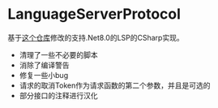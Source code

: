 # LanguageServerProtocol
基于[这个仓库](https://github.com/matarillo/LanguageServerProtocol)修改的支持.Net8.0的LSP的CSharp实现。

* 清理了一些不必要的脚本
* 消除了编译警告
* 修复一些小bug
* 请求的取消Token作为请求函数的第二个参数，并且是可选的
* 部分接口的注释进行汉化